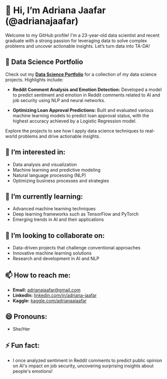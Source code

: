 # 👋 Hi, I’m Adriana Jaafar (@adrianajaafar)

Welcome to my GitHub profile! I'm a 23-year-old data scientist and recent graduate with a strong passion for leveraging data to solve complex problems and uncover actionable insights. Let’s turn data into TA-DA!

## 📂 Data Science Portfolio

Check out my **[Data Science Portfolio](https://github.com/adrianajaafar/DATA-SCIENCE-PORTFOLIO)** for a collection of my data science projects. Highlights include:

- **Reddit Comment Analysis and Emotion Detection:** Developed a model to predict sentiment and emotion in Reddit comments related to AI and job security using NLP and neural networks.
  
- **Optimizing Loan Approval Predictions:** Built and evaluated various machine learning models to predict loan approval status, with the highest accuracy achieved by a Logistic Regression model.

Explore the projects to see how I apply data science techniques to real-world problems and drive actionable insights.

## 👀 I’m interested in:
- Data analysis and visualization
- Machine learning and predictive modeling
- Natural language processing (NLP)
- Optimizing business processes and strategies

## 🌱 I’m currently learning:
- Advanced machine learning techniques
- Deep learning frameworks such as TensorFlow and PyTorch
- Emerging trends in AI and their applications

## 💞️ I’m looking to collaborate on:
- Data-driven projects that challenge conventional approaches
- Innovative machine learning solutions
- Research and development in AI and NLP

## 📫 How to reach me:
- **Email:** [adrianajaafar@gmail.com](mailto:adrianajaafar@gmail.com)
- **LinkedIn:** [linkedin.com/in/adriana-jaafar](https://www.linkedin.com/in/adriana-jaafar/)
- **Kaggle:** [kaggle.com/adrianaajaafar](https://www.kaggle.com/adrianaajaafar)

## 😄 Pronouns:
- She/Her

## ⚡ Fun fact:
- I once analyzed sentiment in Reddit comments to predict public opinion on AI's impact on job security, uncovering surprising insights about people's emotions!
